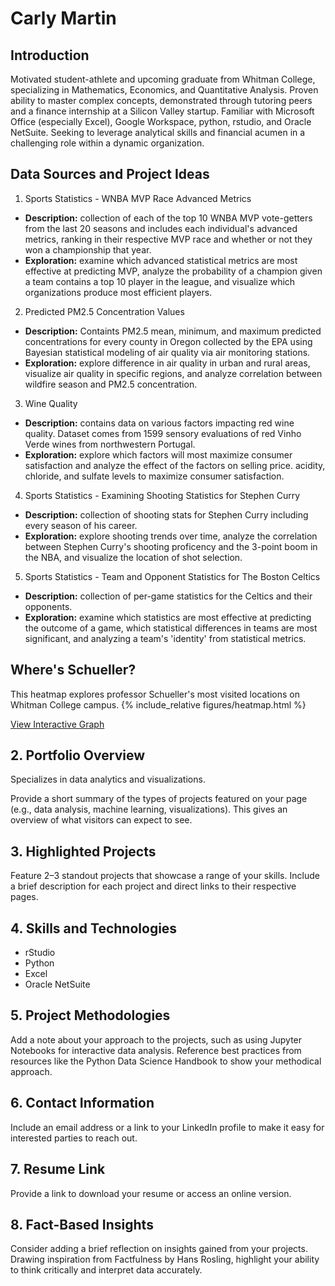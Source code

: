 # Carly Martin

## Introduction
Motivated student-athlete and upcoming graduate from Whitman College, specializing in Mathematics, Economics, and Quantitative Analysis. Proven ability to master complex concepts, demonstrated through tutoring peers and a finance internship at a Silicon Valley startup. Familiar with Microsoft Office (especially Excel), Google Workspace, python, rstudio, and Oracle NetSuite. Seeking to leverage analytical skills and financial acumen in a challenging role within a dynamic organization.

## Data Sources and Project Ideas
1. Sports Statistics - WNBA MVP Race Advanced Metrics
  * **Description:** collection of each of the top 10 WNBA MVP vote-getters from the last 20 seasons and includes each individual's advanced metrics, ranking in their respective MVP race and whether or not they won a championship that year. 
  * **Exploration:** examine which advanced statistical metrics are most effective at predicting MVP, analyze the probability of a champion given a team contains a top 10 player in the league, and visualize which organizations produce most efficient players. 
2. Predicted PM2.5 Concentration Values
  * **Description:** Containts PM2.5 mean, minimum, and maximum predicted concentrations for every county in Oregon collected by the EPA using Bayesian statistical modeling of air quality via air monitoring stations.
  * **Exploration:** explore difference in air quality in urban and rural areas, visualize air quality in specific regions, and analyze correlation between wildfire season and PM2.5 concentration.  
3. Wine Quality
  * **Description:** contains data on various factors impacting red wine quality. Dataset comes from 1599 sensory
evaluations of red Vinho Verde wines from northwestern Portugal.
  * **Exploration:** explore which factors will most maximize consumer satisfaction and analyze the effect of the factors on selling price. 
acidity, chloride, and sulfate levels to maximize consumer satisfaction.
4. Sports Statistics - Examining Shooting Statistics for Stephen Curry
  * **Description:** collection of shooting stats for Stephen Curry including every season of his career.
  * **Exploration:** explore shooting trends over time, analyze the correlation between Stephen Curry's shooting proficency and the 3-point boom in the NBA, and visualize the location of shot selection. 
5. Sports Statistics - Team and Opponent Statistics for The Boston Celtics
  * **Description:** collection of per-game statistics for the Celtics and their opponents.
  * **Exploration:** examine which statistics are most effective at predicting the outcome of a game, which statistical differences in teams are most significant, and analyzing a team's 'identity' from statistical metrics. 

## Where's Schueller?
This heatmap explores professor Schueller's most visited locations on Whitman College campus. 
{% include_relative figures/heatmap.html %}

[View Interactive Graph](https://carfinkle.github.io/heatmap.html)


## 2. Portfolio Overview
Specializes in data analytics and visualizations. 

Provide a short summary of the types of projects featured on your page (e.g., data analysis, machine learning, visualizations). 
This gives an overview of what visitors can expect to see.

## 3. Highlighted Projects
Feature 2–3 standout projects that showcase a range of your skills. Include a brief description for each project and direct links to their respective pages.

## 4. Skills and Technologies
* rStudio
* Python
* Excel
* Oracle NetSuite

## 5. Project Methodologies
Add a note about your approach to the projects, such as using Jupyter Notebooks for interactive data analysis. 
Reference best practices from resources like the Python Data Science Handbook to show your methodical approach.

## 6. Contact Information
Include an email address or a link to your LinkedIn profile to make it easy for interested parties to reach out.

## 7. Resume Link
Provide a link to download your resume or access an online version.

## 8. Fact-Based Insights
Consider adding a brief reflection on insights gained from your projects. 
Drawing inspiration from Factfulness by Hans Rosling, highlight your ability to think critically and interpret data accurately.
